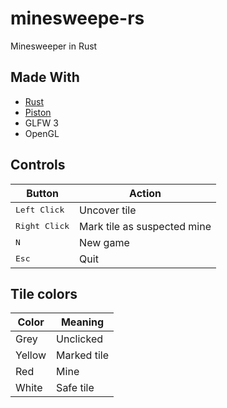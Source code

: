 # minesweepe-rs
Minesweeper in Rust

## Made With
* [Rust](https://github.com/rust-lang/rust)
* [Piston](https://github.com/pistondevelopers/piston)
* GLFW 3
* OpenGL

## Controls
Button                 | Action
---------------------- | ------------
<kbd>Left Click</kbd>  | Uncover tile
<kbd>Right Click</kbd> | Mark tile as suspected mine
<kbd>N</kbd>           | New game
<kbd>Esc</kbd>         | Quit

## Tile colors
Color  | Meaning
------ | -----------
Grey   | Unclicked
Yellow | Marked tile
Red    | Mine
White  | Safe tile
